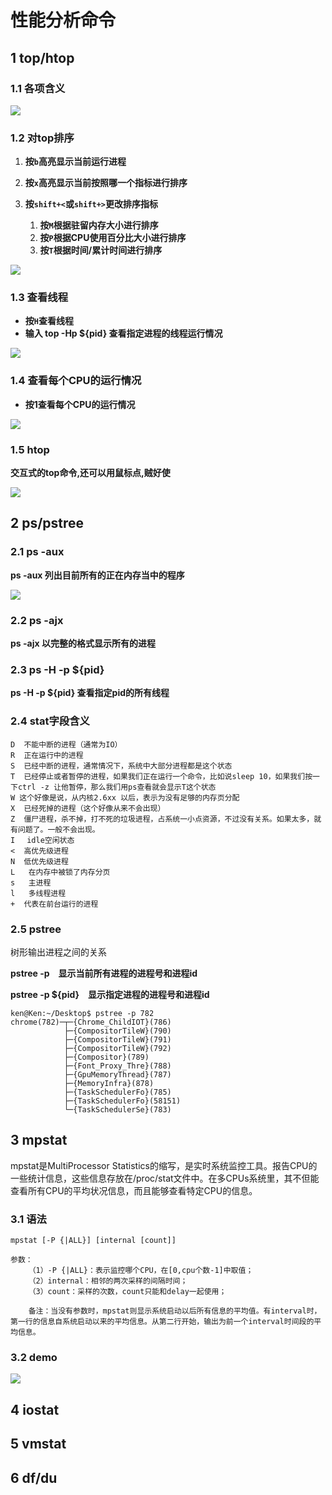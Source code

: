# 性能分析命令

## 1 top/htop

### 1.1 各项含义

![](http://base422.oss-cn-beijing.aliyuncs.com/linuxtop.png)

### 1.2 对top排序

1. **按`b`高亮显示当前运行进程**

2. **按`x`高亮显示当前按照哪一个指标进行排序**

3. **按`shift+<`或`shift+>`更改排序指标**

   1. **按`M`根据驻留内存大小进行排序**
   2. **按`P`根据CPU使用百分比大小进行排序**
   3. **按`T`根据时间/累计时间进行排序**

   

![](http://base422.oss-cn-beijing.aliyuncs.com/linuxtopsort.png)

### 1.3 查看线程

- **按`H`查看线程**
- **输入 top -Hp ${pid} 查看指定进程的线程运行情况**

![](http://base422.oss-cn-beijing.aliyuncs.com/linuxtopH.png)

### 1.4 查看每个CPU的运行情况

- **按1查看每个CPU的运行情况**

![](http://base422.oss-cn-beijing.aliyuncs.com/linuxtopC.png)

### 1.5 htop

**交互式的top命令,还可以用鼠标点,贼好使**

![](http://base422.oss-cn-beijing.aliyuncs.com/linuxhtop.png)



## 2 ps/pstree

### 2.1 ps -aux

**ps -aux   列出目前所有的正在内存当中的程序**

![](http://base422.oss-cn-beijing.aliyuncs.com/linuxps.png)



### 2.2 ps -ajx

**ps -ajx 以完整的格式显示所有的进程**



### 2.3 ps -H -p ${pid}

 **ps -H -p ${pid} 查看指定pid的所有线程**

### 2.4 stat字段含义

```shell
D  不能中断的进程（通常为IO）
R  正在运行中的进程
S  已经中断的进程，通常情况下，系统中大部分进程都是这个状态
T  已经停止或者暂停的进程，如果我们正在运行一个命令，比如说sleep 10，如果我们按一下ctrl -z 让他暂停，那么我们用ps查看就会显示T这个状态
W 这个好像是说，从内核2.6xx 以后，表示为没有足够的内存页分配
X  已经死掉的进程（这个好像从来不会出现）
Z  僵尸进程，杀不掉，打不死的垃圾进程，占系统一小点资源，不过没有关系。如果太多，就有问题了。一般不会出现。
I 　idle空闲状态
<  高优先级进程
N  低优先级进程
L   在内存中被锁了内存分页
s   主进程
l   多线程进程
+  代表在前台运行的进程
```

### 2.5 pstree

树形输出进程之间的关系

**pstree -p　显示当前所有进程的进程号和进程id**　

**pstree -p ${pid}　显示指定进程的进程号和进程id**　



```shell
ken@Ken:~/Desktop$ pstree -p 782
chrome(782)─┬─{Chrome_ChildIOT}(786)
            ├─{CompositorTileW}(790)
            ├─{CompositorTileW}(791)
            ├─{CompositorTileW}(792)
            ├─{Compositor}(789)
            ├─{Font_Proxy_Thre}(788)
            ├─{GpuMemoryThread}(787)
            ├─{MemoryInfra}(878)
            ├─{TaskSchedulerFo}(785)
            ├─{TaskSchedulerFo}(58151)
            └─{TaskSchedulerSe}(783)

```



## 3 mpstat

mpstat是MultiProcessor Statistics的缩写，是实时系统监控工具。报告CPU的一些统计信息，这些信息存放在/proc/stat文件中。在多CPUs系统里，其不但能查看所有CPU的平均状况信息，而且能够查看特定CPU的信息。

### 3.1 语法

```shell
mpstat [-P {|ALL}] [internal [count]]

参数：
    （1）-P {|ALL}：表示监控哪个CPU，在[0,cpu个数-1]中取值；  
    （2）internal：相邻的两次采样的间隔时间；
    （3）count：采样的次数，count只能和delay一起使用；

    备注：当没有参数时，mpstat则显示系统启动以后所有信息的平均值。有interval时，第一行的信息自系统启动以来的平均信息。从第二行开始，输出为前一个interval时间段的平均信息。
```

### 3.2 demo

![](http://base422.oss-cn-beijing.aliyuncs.com/linuxmpstat.png)




## 4 iostat

## 5 vmstat

## 6 df/du



